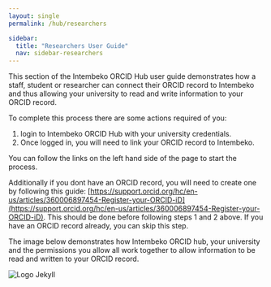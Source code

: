 ```yaml
---
layout: single
permalink: /hub/researchers

sidebar:
  title: "Researchers User Guide"
  nav: sidebar-researchers
---
```


This section of the Intembeko ORCID Hub user guide demonstrates how a staff, student or researcher can connect their ORCID record to Intembeko and thus allowing your university to read and write information to your ORCID record.

To complete this process there are some actions required of you:

1. login to Intembeko ORCID Hub with your university credentials.
2. Once logged in, you will need to link your ORCID record to Intembeko.

You can follow the links on the left hand side of the page to start the process.

Additionally if you dont have an ORCID record, you will need to create one by following this guide: [https://support.orcid.org/hc/en-us/articles/360006897454-Register-your-ORCID-iD](https://support.orcid.org/hc/en-us/articles/360006897454-Register-your-ORCID-iD). This should be done before following steps 1 and 2 above. If you have an ORCID record already, you can skip this step.

The image below demonstrates how Intembeko ORCID hub, your university and the permissions you allow all work together to allow information to be read and written to your ORCID record. 

![Logo Jekyll]({{site.baseurl}}/assets/images/hublayout.png )

